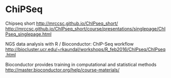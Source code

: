# ChiPSeq


Chipseq short
http://mrccsc.github.io/ChIPseq_short/
http://mrccsc.github.io/ChIPseq_short/course/presentations/singlepage/ChIPseq_singlepage.html


NGS data analysis with R / Bioconductor: ChIP-Seq workflow
http://biocluster.ucr.edu/~rkaundal/workshops/R_feb2016/ChIPseq/ChIPseq.html

Bioconductor provides training in computational and statistical methods
http://master.bioconductor.org/help/course-materials/


